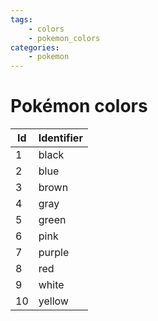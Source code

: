 ```yaml
---
tags:
    - colors
    - pokemon_colors
categories:
    - pokemon
---
```


# Pokémon colors

| Id | Identifier |
|----|------------|
| 1  | black      |
| 2  | blue       |
| 3  | brown      |
| 4  | gray       |
| 5  | green      |
| 6  | pink       |
| 7  | purple     |
| 8  | red        |
| 9  | white      |
| 10 | yellow     |
